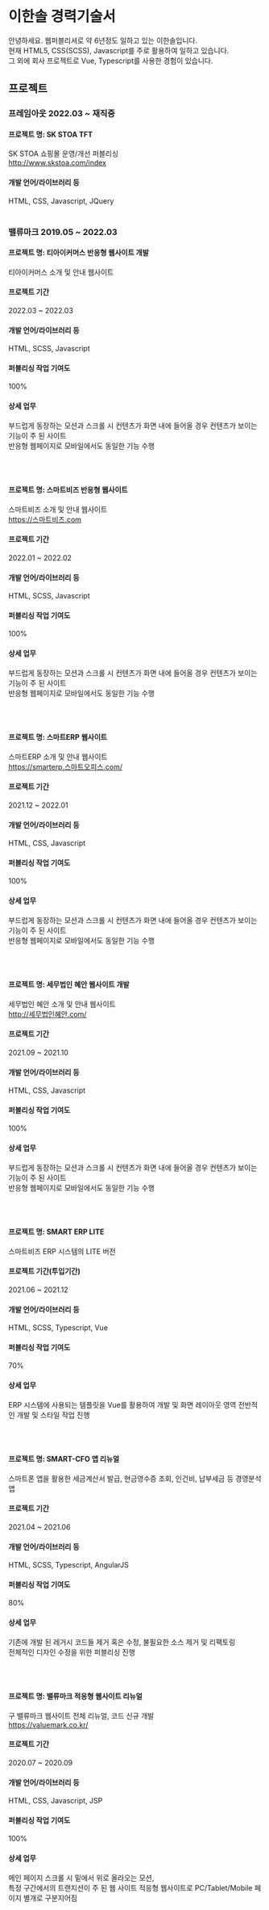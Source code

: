 # 이한솔 경력기술서

안녕하세요. 웹퍼블리셔로 약 6년정도 일하고 있는 이한솔입니다.   
현재 HTML5, CSS(SCSS), Javascript를 주로 활용하여 일하고 있습니다.   
그 외에 회사 프로젝트로 Vue, Typescript를 사용한 경험이 있습니다.

## 프로젝트
### 프레임아웃 2022.03 ~ 재직중

#### 프로젝트 명: SK STOA TFT
SK STOA 쇼핑몰 운영/개선 퍼블리싱<br/>
http://www.skstoa.com/index

#### 개발 언어/라이브러리 등
HTML, CSS, Javascript, JQuery
<br/><br/>


### 밸류마크 2019.05 ~ 2022.03

#### 프로젝트 명: 티아이커머스 반응형 웹사이트 개발
티아이커머스 소개 및 안내 웹사이트

#### 프로젝트 기간
2022.03 ~ 2022.03 

#### 개발 언어/라이브러리 등
HTML, SCSS, Javascript

#### 퍼블리싱 작업 기여도
100%

#### 상세 업무
부드럽게 동장하는 모션과 스크롤 시 컨텐츠가 화면 내에 들어올 경우 컨텐츠가 보이는 기능이 주 된 사이트   
반응형 웹페이지로 모바일에서도 동일한 기능 수행

<br/><br/>

#### 프로젝트 명: 스마트비즈 반응형 웹사이트
스마트비즈 소개 및 안내 웹사이트   
https://스마트비즈.com

#### 프로젝트 기간
2022.01 ~ 2022.02  

#### 개발 언어/라이브러리 등
HTML, SCSS, Javascript

#### 퍼블리싱 작업 기여도
100%

#### 상세 업무
부드럽게 동장하는 모션과 스크롤 시 컨텐츠가 화면 내에 들어올 경우 컨텐츠가 보이는 기능이 주 된 사이트   
반응형 웹페이지로 모바일에서도 동일한 기능 수행

<br/><br/>

#### 프로젝트 명: 스마트ERP 웹사이트
스마트ERP 소개 및 안내 웹사이트   
https://smarterp.스마트오피스.com/ 

#### 프로젝트 기간
2021.12 ~ 2022.01   

#### 개발 언어/라이브러리 등
HTML, CSS, Javascript

#### 퍼블리싱 작업 기여도
100%

#### 상세 업무
부드럽게 동장하는 모션과 스크롤 시 컨텐츠가 화면 내에 들어올 경우 컨텐츠가 보이는 기능이 주 된 사이트   
반응형 웹페이지로 모바일에서도 동일한 기능 수행

<br/><br/>
#### 프로젝트 명: 세무법인 혜안 웹사이트 개발
세무법인 혜안 소개 및 안내 웹사이트   
http://세무법인혜안.com/   

#### 프로젝트 기간
2021.09 ~ 2021.10   

#### 개발 언어/라이브러리 등
HTML, CSS, Javascript

#### 퍼블리싱 작업 기여도
100%

#### 상세 업무
부드럽게 동장하는 모션과 스크롤 시 컨텐츠가 화면 내에 들어올 경우 컨텐츠가 보이는 기능이 주 된 사이트   
반응형 웹페이지로 모바일에서도 동일한 기능 수행

<br/><br/>
#### 프로젝트 명: SMART ERP LITE
스마트비즈 ERP 시스템의 LITE 버전

#### 프로젝트 기간(투입기간)
2021.06 ~ 2021.12

#### 개발 언어/라이브러리 등
HTML, SCSS, Typescript, Vue

#### 퍼블리싱 작업 기여도
70%

#### 상세 업무
ERP 시스템에 사용되는 템플릿을 Vue를 활용하여 개발 및 화면 레이아웃 영역
전반적인 개발 및 스타일 작업 진행

<br/><br/>
#### 프로젝트 명: SMART-CFO 앱 리뉴얼
스마트폰 앱을 활용한 세금계산서 발급, 현금영수증 조회, 인건비, 납부세금 등 경영분석 앱

#### 프로젝트 기간
2021.04 ~ 2021.06

#### 개발 언어/라이브러리 등
HTML, SCSS, Typescript, AngularJS

#### 퍼블리싱 작업 기여도
80%

#### 상세 업무
기존에 개발 된 레거시 코드들 제거 혹은 수정, 불필요한 소스 제거 및 리팩토링   
전체적인 디자인 수정을 위한 퍼블리싱 진행
   
<br/><br/>
#### 프로젝트 명: 밸류마크 적응형 웹사이트 리뉴얼
구 밸류마크 웹사이트 전체 리뉴얼, 코드 신규 개발   
https://valuemark.co.kr/

#### 프로젝트 기간
2020.07 ~ 2020.09

#### 개발 언어/라이브러리 등
HTML, CSS, Javascript, JSP

#### 퍼블리싱 작업 기여도
100%

#### 상세 업무
메인 페이지 스크롤 시 밑에서 위로 올라오는 모션,   
특정 구간에서의 트랜지션이 주 된 웹 사이트
적응형 웹사이트로 PC/Tablet/Mobile 페이지 별개로 구분지어짐
